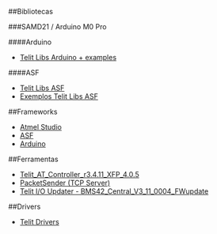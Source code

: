 ##Bibliotecas

###SAMD21 / Arduino M0 Pro

####Arduino


* [Telit Libs Arduino + examples](arduino\Telit_libs.rar)

####ASF

  * [Telit Libs ASF](asf\Telit_libs_asf.rar)
  * [Exemplos Telit Libs ASF](asf\examples.rar)


##Frameworks

* [Atmel Studio](http://www.microchip.com/avr-support/avr-and-sam-downloads-archive)
* [ASF](http://www.microchip.com/avr-support/advanced-software-framework-(asf))
* [Arduino](https://www.arduino.cc/en/Main/Software)

##Ferramentas

* [Telit_AT_Controller_r3.4.11_XFP_4.0.5](https://y1cj3stn5fbwhv73k0ipk1eg-wpengine.netdna-ssl.com/wp-content/uploads/2017/11/Setup_TATC_3.4.11_XFP_4.0.5.zip)
* [PacketSender (TCP Server)](https://packetsender.com/download)
* [Telit I/O Updater - BMS42_Central_V3_11_0004_FWupdate](https://www.telit.com/download-zone-file/8617/1532109190/43497/8a57dc42feeca8963b6ddd6f7a6be1b7)

##Drivers

* [Telit Drivers](https://www.telit.com/evkevb-drivers/)